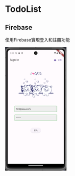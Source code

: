 # TodoList

## Firebase

使用Firebase實現登入和註冊功能

<img src="signin.png" alt="登入畫面" width="200" height="400">
